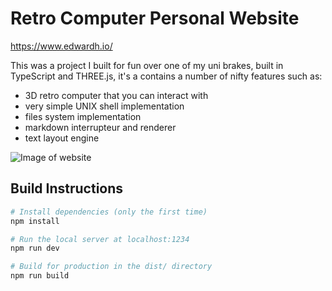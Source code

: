 # Retro Computer Personal Website

https://www.edwardh.io/

This was a project I built for fun over one of my uni brakes, built in TypeScript and THREE.js, it's a contains a number of nifty features such as:
- 3D retro computer that you can interact with
- very simple UNIX shell implementation
- files system implementation
- markdown interrupteur and renderer
- text layout engine

![Image of website](https://www.edwardh.io/icon/og-img1.png)

## Build Instructions 
``` bash
# Install dependencies (only the first time)
npm install

# Run the local server at localhost:1234
npm run dev

# Build for production in the dist/ directory
npm run build
```

